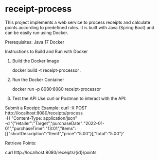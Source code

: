 ﻿# receipt-process
This project implements a web service to process receipts and calculate points according to predefined rules. It is built with Java (Spring Boot) and can be easily run using Docker.

Prerequisites:
Java 17
Docker

Instructions to Build and Run with Docker
1. Build the Docker Image
  
   docker build -t receipt-processor .
2. Run the Docker Container
  
   docker run -p 8080:8080 receipt-processor
3. Test the API
   Use curl or Postman to interact with the API:

Submit a Receipt:
Example:
curl -X POST http://localhost:8080/receipts/process \
-H "Content-Type: application/json" \
-d '{"retailer":"Target","purchaseDate":"2022-01-01","purchaseTime":"13:01","items":[{"shortDescription":"Item1","price":"5.00"}],"total":"5.00"}'

Retrieve Points:

curl http://localhost:8080/receipts/{id}/points

